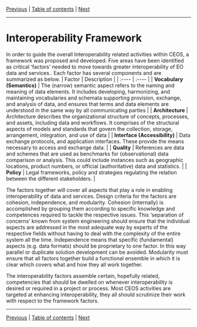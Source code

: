 [Previous](Framework.md) | [Table of contents](README.md) | [Next](Vocabulary.md)
***
#    **Interoperability Framework**

In order to guide the overall Interoperability related activities within CEOS, a framework was proposed and developed. Five areas have been identified as critical ‘factors’ needed to move towards greater interoperability of EO data and services.. Each factor has several components and are summarized as below.
| Factor | Description |
| :---- | :---- |
| **Vocabulary (Semantics)** | The (narrow) semantic aspect refers to the naming and meaning of data elements. It includes developing, harmonizing, and maintaining vocabularies and schemata supporting provision, exchange, and analysis of data, and ensures that terms and data elements are understood in the same way by all communicating parties |
| **Architecture** | Architecture describes the organizational structure of concepts, processes, and assets, including data and workflows. It comprises of the structural aspects of models and standards that govern the collection, storage, arrangement, integration, and use of data |
| **Interface (Accessibility)** | Data exchange protocols, and application interfaces. These provide the means necessary to access and exchange data. |
| **Quality** | References are data and schemes that are used as benchmarks for (observational) data comparison or analysis. This could include instances such as geographic locations, product numbers, or official (authoritative) data and statistics. |
| **Policy** | Legal frameworks, policy and strategies regulating the relation between the different stakeholders. |

   
The factors together will cover all aspects that play a role in enabling interoperability of data and services. Design criteria for the factors are cohesion, independence, and modularity. Cohesion (internally) is accomplished by grouping them according to specific knowledge and competences required to tackle the respective issues. This ‘separation of concerns’ known from system engineering should ensure that the individual aspects are addressed in the most adequate way by experts of the respective fields without having to deal with the complexity of the entire system all the time. Independence means that specific (fundamental) aspects (e.g. data formats) should be proprietary to one factor. In this way parallel or duplicate solution development can be avoided. Modularity must ensure that all factors together build a functional ensemble in which it is clear which covers what and how they all work together.

The interoperability factors assemble certain, hopefully related, competencies that should be dwelled on whenever interoperability is desired or required in a project or process. Most CEOS activities are targeted at enhancing interoperability, they all should scrutinize their work with respect to the framework factors.
***
[Previous](Framework.md) | [Table of contents](README.md) | [Next](Vocabulary.md)
